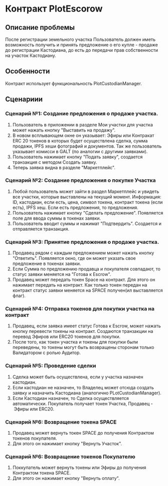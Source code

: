 # Контракт PlotEscorow

## Описание проблемы
После регистрации земельного участка Пользователь должен иметь возможность получить и принять предложение о его купле - продаже до регистрации Кастодиана, до есть до передачи прав собственности на участок Кастодиану.

## Особенности
Контракт использует функциональность PlotCustodianManager.

## Сценариии

### Сценарий №1: Создание предложения о продаже участка.

1. Пользователь в приложении в разделе Мои участки для участка может нажать кнопку "Выставить на продажу".
2. В новом всплывающем окне он указывает: Эфиры или Контракат ERC 20 токенов в которых будет осуществлена сделка, сумма продажи, IPFS хеши фотографий и документов. Так же пользователь указывает комисси в GALT (по аналогии с другими заявками).
3. Пользователь нажимает кнопку "Подать заявку", создается транзакция с методом Создать заявку.
4. Теперь заявка видна в разделе "Маркетплейс". 

### Сценарий №2: Создание предложения о покупке Участка
1. Любой пользователь может зайти в раздел Маркетплейс и увидеть все участки, которые выставлены на текущий момент. Информация: ID, кастодиан, если есть, цена, символ токена, контракт токена (если есть), IPFS хеш. Если есть предложения, то предложения. 
2. Пользователь нажимает кнопку "Сделать предложение". Появляется поле для ввода суммы в токенах заявки.
3. Пользователь вводит суммы и нажимат "Подтвердить". Создается и отправляется транзакция.

### Сценарий №3: Принятие предложения о продаже участка.

1. Продавец рядом с каждым предложением может нажать кнопку "Ответить". Появляется окно, где он может указать свое предложение в токенах заявки.
2. Если Сумма по предложению продавца и покупателя совпадают, то статус заявки меняется на "Готова к Escrow".
3. Продавец может передать токен Space на контракт. Для этого он нажимает передать на контракт. Как только токен передан на контракт статус заявки меняется на SPACE получен(ил выставляется флаг).

### Сценарий №4: Отправка токенов для покупки участка на контракт

1. Продавец, если заявка имеет статус Готова к Escrow, может нажать кнопку перевести токены на контракт. Создаются транзакции на перевод Эфиров или ERC20 токенов для покупки.
2. После того, как токен участка и токены для покупки были переведены, то токены могут быть возвращены сторонам только Валидатором с ролью Аудитор.

### Сценарий №5: Проведение сделки
1. Сделка может быть осуществлена, если у участка назначен кастодиан.
2. Если кастодиан не назначен, то Владелец может отсюда создать заявку и назначить Кастодиана (аналогично PLotCustodianManager).
3. Если Кастодиан назначен, то Сделка осуществляется автоматически. Покупатель получает токен Участка, Продавец -  Эфиры или ERC20.

### Сценарий №6: Возвращение токена SPACE
1. Продавец может вернуть токен SPACE до получения Контрактом токенов покупателя.
2. Для этого он нажимает кнопку "Вернуть Участок".

### Сценарий №6: Возвращение токенов Покупателю
1. Поккупатель может вернуть токены или Эфиры до получения Контрактом токена SPACE.
2. Для этого он нажимает кнопку "Вернуть оплату".

